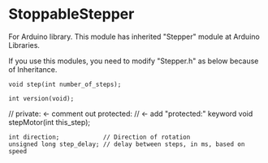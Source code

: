# StoppableStepper
For Arduino library. This module has inherited "Stepper" module at Arduino Libraries.

If you use this modules, you need to modify "Stepper.h" as below because of Inheritance.

    void step(int number_of_steps);

    int version(void);

//  private: <- comment out
  protected:  // <- add "protected:" keyword 
    void stepMotor(int this_step);

    int direction;            // Direction of rotation
    unsigned long step_delay; // delay between steps, in ms, based on speed
